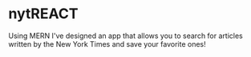 # nytREACT
Using MERN I've designed an app that allows you to search for articles written by the New York Times and save your favorite ones!
